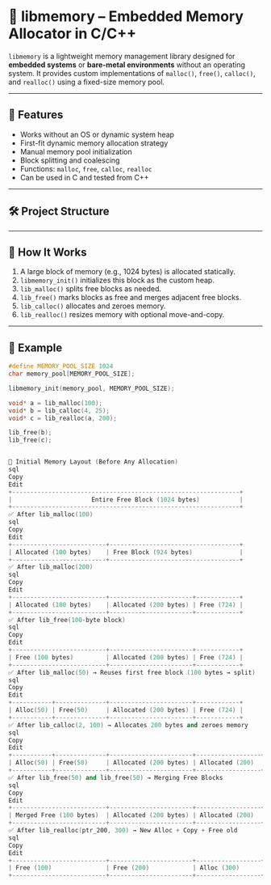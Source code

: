 # 🧠 libmemory – Embedded Memory Allocator in C/C++

`libmemory` is a lightweight memory management library designed for **embedded systems** or **bare-metal environments** without an operating system. It provides custom implementations of `malloc()`, `free()`, `calloc()`, and `realloc()` using a fixed-size memory pool.

---

## 🚀 Features

- Works without an OS or dynamic system heap
- First-fit dynamic memory allocation strategy
- Manual memory pool initialization
- Block splitting and coalescing
- Functions: `malloc`, `free`, `calloc`, `realloc`
- Can be used in C and tested from C++

---

## 🛠️ Project Structure




---

## 🧪 How It Works

1. A large block of memory (e.g., 1024 bytes) is allocated statically.
2. `libmemory_init()` initializes this block as the custom heap.
3. `lib_malloc()` splits free blocks as needed.
4. `lib_free()` marks blocks as free and merges adjacent free blocks.
5. `lib_calloc()` allocates and zeroes memory.
6. `lib_realloc()` resizes memory with optional move-and-copy.

---

## 🧵 Example

```cpp
#define MEMORY_POOL_SIZE 1024
char memory_pool[MEMORY_POOL_SIZE];

libmemory_init(memory_pool, MEMORY_POOL_SIZE);

void* a = lib_malloc(100);
void* b = lib_calloc(4, 25);
void* c = lib_realloc(a, 200);

lib_free(b);
lib_free(c);


🧠 Initial Memory Layout (Before Any Allocation)
sql
Copy
Edit
+---------------------------------------------------------------+
|                      Entire Free Block (1024 bytes)           |
+---------------------------------------------------------------+
✅ After lib_malloc(100)
sql
Copy
Edit
+--------------------------+------------------------------------+
| Allocated (100 bytes)    | Free Block (924 bytes)             |
+--------------------------+------------------------------------+
✅ After lib_malloc(200)
sql
Copy
Edit
+--------------------------+-----------------------+------------+
| Allocated (100 bytes)    | Allocated (200 bytes) | Free (724) |
+--------------------------+-----------------------+------------+
✅ After lib_free(100-byte block)
sql
Copy
Edit
+--------------------------+-----------------------+------------+
| Free (100 bytes)         | Allocated (200 bytes) | Free (724) |
+--------------------------+-----------------------+------------+
✅ After lib_malloc(50) → Reuses first free block (100 bytes → split)
sql
Copy
Edit
+-----------+--------------+-----------------------+------------+
| Alloc(50) | Free(50)     | Allocated (200 bytes) | Free (724) |
+-----------+--------------+-----------------------+------------+
✅ After lib_calloc(2, 100) → Allocates 200 bytes and zeroes memory
sql
Copy
Edit
+-----------+--------------+-----------------------+------------------+--------+
| Alloc(50) | Free(50)     | Allocated (200 bytes) | Allocated (200)  | Free   |
+-----------+--------------+-----------------------+------------------+--------+
✅ After lib_free(50) and lib_free(50) → Merging Free Blocks
sql
Copy
Edit
+--------------------------+-----------------------+------------------+--------+
| Merged Free (100 bytes)  | Allocated (200 bytes) | Allocated (200)  | Free   |
+--------------------------+-----------------------+------------------+--------+
✅ After lib_realloc(ptr_200, 300) → New Alloc + Copy + Free old
sql
Copy
Edit
+--------------------------+-----------------------+------------------+----------------+
| Free (100)               | Free (200)            | Alloc (300)      | Free (remaining)|
+--------------------------+-----------------------+------------------+----------------+